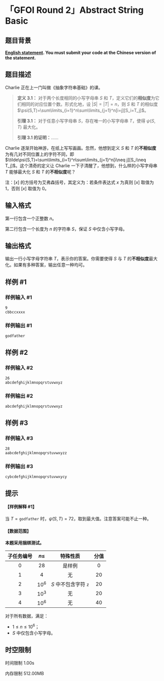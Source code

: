 # 「GFOI Round 2」Abstract String Basic

## 题目背景

**[English statement](https://www.luogu.com.cn/problem/T533480). You must submit your code at the Chinese version of the statement.**

## 题目描述

Charlie 正在上一门叫做《抽象字符串基础》的课。

> **定义 3.1：** 对于两个长度相同的小写字母串 $S$ 和 $T$，定义它们的**相似度**为它们相同的对应位置个数。形式化地，设 $|S|=|T|=n$，则 $S$ 和 $T$ 的相似度 $\psi(S,T)=\sum\limits_{i=1}^n\sum\limits_{j=1}^n[i=j][S_i=T_j]$。  
>
> **引理 3.1：** 对于任意小写字母串 $S$，存在唯一的小写字母串 $T$，使得 $\psi(S,T)$ 最大化。  
>
> **引理 3.1 的证明：**……

Charlie 逐渐开始神游，在纸上写写画画。忽然，他想到定义 $S$ 和 $T$ 的**不相似度**为有几对不同位置上的字符不同，即 $\tilde\psi(S,T)=\sum\limits_{i=1}^n\sum\limits_{j=1}^n[i\neq j][S_i\neq T_j]$。这个清奇的定义让 Charlie 一下子清醒了，他想到，什么样的小写字母串 $T$ 能够最大化 $S$ 和 $T$ 的**不相似度**呢？

注：$[x]$ 的方括号为艾弗森括号，其定义为：若条件表达式 $x$ 为真则 $[x]$ 取值为 $1$，否则 $[x]$ 取值为 $0$。

## 输入格式

第一行包含一个正整数 $n$。

第二行包含一个长度为 $n$ 的字符串 $S$，保证 $S$ 中仅含小写字母。

## 输出格式

输出一行小写字母字符串 $T$，表示你的答案。你需要使得 $S$ 与 $T$ 的**不相似度**最大化。如果有多种答案，输出任意一种均可。

## 样例 #1

### 样例输入 #1

```
9
cbbccxxxx
```

### 样例输出 #1

```
godfather
```

## 样例 #2

### 样例输入 #2

```
26
abcdefghijklmnopqrstuvwxyz
```

### 样例输出 #2

```
abcdefghijklmnopqrstuvwxyz
```

## 样例 #3

### 样例输入 #3

```
28
aabcdefghijklmnopqrstuvwxyzz
```

### 样例输出 #3

```
cybcdefghijklmnopqrstuvwxycy
```

## 提示

#### 【样例解释 #1】

当 $T=\texttt{godfather}$ 时，$\tilde\psi(S,T)=72$，取到最大值。注意答案可能不止一种。

#### 【数据范围】

**本题采用捆绑测试。**

|子任务编号  |$n\le$  |特殊性质|分值|
| :-----------: | :-----------: |:----:|:----:|
|$0$  |$28$  | 是样例 | $0$ |
|$1$  |$4$  | 无 |$20$  |
|$2$  |$10^6$  | $S$ 中不包含字符 `z` |$20$  |
|$3$  |$10^3$  | 无 |$20$  |
|$4$  |$10^6$  | 无 |$40$  |

对于所有数据，满足：

- $1 \leq n \leq 10^6$；
- $S$ 中仅包含小写字母。

## 时空限制



时间限制
1.00s

内存限制
512.00MB